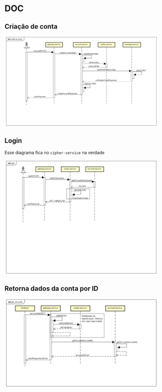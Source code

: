 # DOC

## Criação de conta

![Create account](./create-account/create_account.jpg)

## Login

Esse diagrama fica no `cipher-service` na verdade

![Login](./login/login.jpg)

## Retorna dados da conta por ID

![Get account](./get-account/get_account.jpg)
